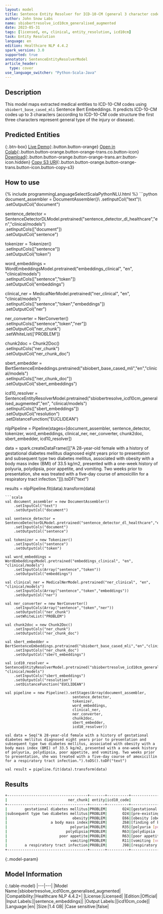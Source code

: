 ```yaml
---
layout: model
title: Sentence Entity Resolver for ICD-10-CM (general 3 character codes - augmented)
author: John Snow Labs
name: sbiobertresolve_icd10cm_generalised_augmented
date: 2023-05-31
tags: [licensed, en, clinical, entity_resolution, icd10cm]
task: Entity Resolution
language: en
edition: Healthcare NLP 4.4.2
spark_version: 3.0
supported: true
annotator: SentenceEntityResolverModel
article_header:
  type: cover
use_language_switcher: "Python-Scala-Java"
---
```


## Description

This model maps extracted medical entities to ICD-10-CM codes using `sbiobert_base_cased_mli` Sentence Bert Embeddings. It predicts ICD-10-CM codes up to 3 characters (according to ICD-10-CM code structure the first three characters represent general type of the injury or disease).

## Predicted Entities



{:.btn-box}
[Live Demo](https://demo.johnsnowlabs.com/healthcare/ER_ICD10_CM/){:.button.button-orange}
[Open in Colab](https://colab.research.google.com/github/JohnSnowLabs/spark-nlp-workshop/blob/master/tutorials/Certification_Trainings/Healthcare/24.Improved_Entity_Resolvers_in_SparkNLP_with_sBert.ipynb){:.button.button-orange.button-orange-trans.co.button-icon}
[Download](https://s3.amazonaws.com/auxdata.johnsnowlabs.com/clinical/models/sbiobertresolve_icd10cm_generalised_augmented_en_4.4.2_3.0_1685508789416.zip){:.button.button-orange.button-orange-trans.arr.button-icon.hidden}
[Copy S3 URI](s3://auxdata.johnsnowlabs.com/clinical/models/sbiobertresolve_icd10cm_generalised_augmented_en_4.4.2_3.0_1685508789416.zip){:.button.button-orange.button-orange-trans.button-icon.button-copy-s3}

## How to use



<div class="tabs-box" markdown="1">
{% include programmingLanguageSelectScalaPythonNLU.html %}
```python
document_assembler = DocumentAssembler()\
    .setInputCol("text")\
    .setOutputCol("document")

sentence_detector = SentenceDetectorDLModel.pretrained("sentence_detector_dl_healthcare","en","clinical/models")\
    .setInputCols(["document"])\
    .setOutputCol("sentence")

tokenizer = Tokenizer()\
    .setInputCols(["sentence"])\
    .setOutputCol("token")

word_embeddings = WordEmbeddingsModel.pretrained("embeddings_clinical", "en", "clinical/models")\
    .setInputCols(["sentence","token"])\
    .setOutputCol("embeddings")

clinical_ner = MedicalNerModel.pretrained("ner_clinical", "en", "clinical/models")\
    .setInputCols(["sentence","token","embeddings"])\
    .setOutputCol("ner")

ner_converter = NerConverter()\
    .setInputCols(["sentence","token","ner"])\
    .setOutputCol("ner_chunk")\
    .setWhiteList(['PROBLEM'])

chunk2doc = Chunk2Doc()\
    .setInputCols("ner_chunk")\
    .setOutputCol("ner_chunk_doc")

sbert_embedder = BertSentenceEmbeddings.pretrained("sbiobert_base_cased_mli","en","clinical/models")\
    .setInputCols(["ner_chunk_doc"])\
    .setOutputCol("sbert_embeddings")

icd10_resolver = SentenceEntityResolverModel.pretrained("sbiobertresolve_icd10cm_generalised_augmented","en", "clinical/models") \
    .setInputCols(["sbert_embeddings"]) \
    .setOutputCol("resolution")\
    .setDistanceFunction("EUCLIDEAN")

nlpPipeline = Pipeline(stages=[document_assembler, 
                               sentence_detector, 
                               tokenizer, 
                               word_embeddings, 
                               clinical_ner, 
                               ner_converter, 
                               chunk2doc, 
                               sbert_embedder, 
                               icd10_resolver])

data = spark.createDataFrame([["A 28-year-old female with a history of gestational diabetes mellitus diagnosed eight years prior to presentation and subsequent type two diabetes mellitus, associated with obesity with a body mass index (BMI) of 33.5 kg/m2, presented with a one-week history of polyuria, polydipsia, poor appetite, and vomiting. Two weeks prior to presentation, she was treated with a five-day course of amoxicillin for a respiratory tract infection."]]).toDF("text")

results = nlpPipeline.fit(data).transform(data)
```
```scala
val document_assembler = new DocumentAssembler()
    .setInputCol("text")
    .setOutputCol("document")

val sentence_detector = SentenceDetectorDLModel.pretrained("sentence_detector_dl_healthcare","en","clinical/models")
    .setInputCols("document")
    .setOutputCol("sentence")

val tokenizer = new Tokenizer()
    .setInputCols("sentence")
    .setOutputCol("token")

val word_embeddings = WordEmbeddingsModel.pretrained("embeddings_clinical", "en", "clinical/models")
    .setInputCols(Array("sentence","token"))
    .setOutputCol("embeddings")

val clinical_ner = MedicalNerModel.pretrained("ner_clinical", "en", "clinical/models")
    .setInputCols(Array("sentence","token","embeddings"))
    .setOutputCol("ner")

val ner_converter = new NerConverter()
    .setInputCols(Array("sentence","token","ner"))
    .setOutputCol("ner_chunk")
    .setWhiteList("PROBLEM")

val chunk2doc = new Chunk2Doc()
    .setInputCols("ner_chunk")
    .setOutputCol("ner_chunk_doc")

val sbert_embedder = BertSentenceEmbeddings.pretrained("sbiobert_base_cased_mli","en","clinical/models")
    .setInputCols("ner_chunk_doc")
    .setOutputCol("sbert_embeddings")

val icd10_resolver = SentenceEntityResolverModel.pretrained("sbiobertresolve_icd10cm_generalised_augmented","en", "clinical/models")
    .setInputCols("sbert_embeddings") 
    .setOutputCol("resolution")
    .setDistanceFunction("EUCLIDEAN")

val pipeline = new Pipeline().setStages(Array(document_assembler, 
                               sentence_detector, 
                               tokenizer, 
                               word_embeddings, 
                               clinical_ner, 
                               ner_converter, 
                               chunk2doc, 
                               sbert_embedder, 
                               icd10_resolver))

val data = Seq("A 28-year-old female with a history of gestational diabetes mellitus diagnosed eight years prior to presentation and subsequent type two diabetes mellitus, associated with obesity with a body mass index (BMI) of 33.5 kg/m2, presented with a one-week history of polyuria, polydipsia, poor appetite, and vomiting. Two weeks prior to presentation, she was treated with a five-day course of amoxicillin for a respiratory tract infection.").toDS().toDF("text")

val result = pipeline.fit(data).transform(data)
```
</div>

## Results

```bash
+-------------------------------------+-------+----------+---------------------------------------------------------------------------+-----------------------------------------------------------------+
|                            ner_chunk| entity|icd10_code|                                                                resolutions|                                                        all_codes|
+-------------------------------------+-------+----------+---------------------------------------------------------------------------+-----------------------------------------------------------------+
|        gestational diabetes mellitus|PROBLEM|       O24|[gestational diabetes mellitus [gestational diabetes mellitus], history ...|                                                  [O24, Z86, Z87]|
|subsequent type two diabetes mellitus|PROBLEM|       O24|[pre-existing type 2 diabetes mellitus [pre-existing type 2 diabetes mel...|                                             [O24, E11, E13, Z86]|
|                              obesity|PROBLEM|       E66|[obesity [obesity, unspecified], obese [body mass index [bmi] 40.0-44.9,...|                         [E66, Z68, Q13, Z86, E34, H35, Z83, Q55]|
|                    a body mass index|PROBLEM|       Z68|[finding of body mass index [body mass index [bmi] 40.0-44.9, adult], ob...|                    [Z68, E66, R22, R41, M62, P29, R19, R89, M21]|
|                             polyuria|PROBLEM|       R35|[polyuria [polyuria], polyuric state (disorder) [diabetes insipidus], he...|[R35, E23, R31, R82, N40, E72, O04, R30, R80, E88, N03, P96, N02]|
|                           polydipsia|PROBLEM|       R63|[polydipsia [polydipsia], psychogenic polydipsia [other impulse disorder...|[R63, F63, E23, O40, G47, M79, R06, H53, I44, Q30, I45, R00, M35]|
|                        poor appetite|PROBLEM|       R63|[poor appetite [anorexia], poor feeding [feeding problem of newborn, uns...|[R63, P92, R43, E86, R19, F52, Z72, R06, Z76, R53, R45, F50, R10]|
|                             vomiting|PROBLEM|       R11|[vomiting [vomiting], periodic vomiting [cyclical vomiting, in migraine,...|                                                  [R11, G43, P92]|
|        a respiratory tract infection|PROBLEM|       J98|[respiratory tract infection [other specified respiratory disorders], up...|     [J98, J06, A49, J22, J20, Z59, T17, J04, Z13, J18, P28, J39]|
+-------------------------------------+-------+----------+---------------------------------------------------------------------------+-----------------------------------------------------------------+
```

{:.model-param}
## Model Information

{:.table-model}
|---|---|
|Model Name:|sbiobertresolve_icd10cm_generalised_augmented|
|Compatibility:|Healthcare NLP 4.4.2+|
|License:|Licensed|
|Edition:|Official|
|Input Labels:|[sentence_embeddings]|
|Output Labels:|[icd10cm_code]|
|Language:|en|
|Size:|1.4 GB|
|Case sensitive:|false|

